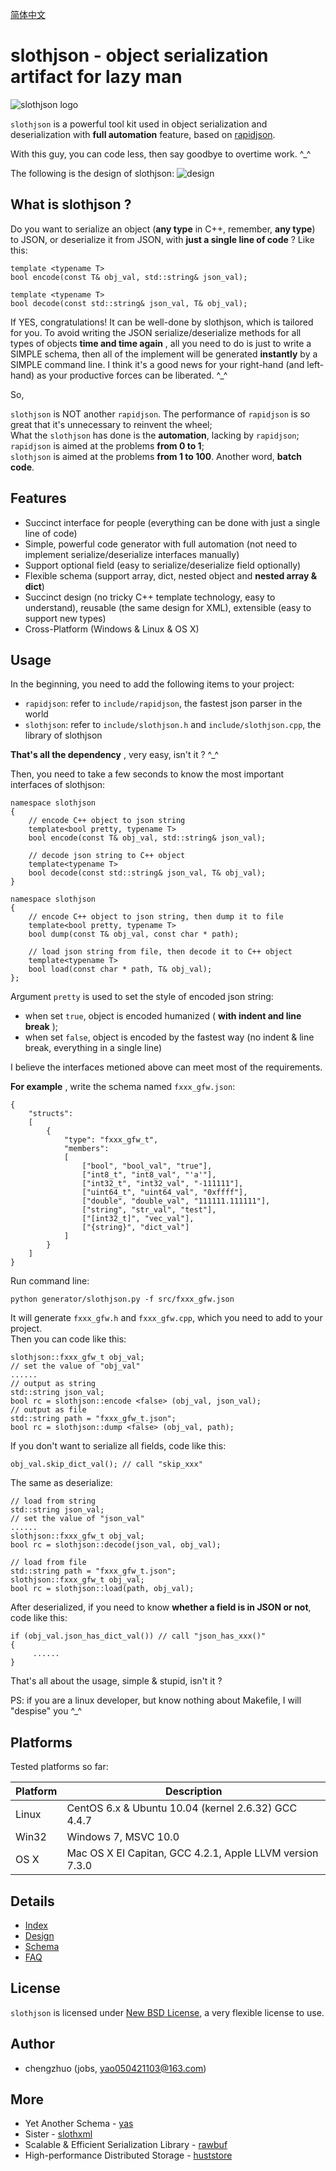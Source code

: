 [简体中文](README_ZH.md)

# slothjson - object serialization artifact for lazy man #
![slothjson logo](res/logo.png)

`slothjson` is a powerful tool kit used in object serialization and deserialization with **full automation** feature, based on [rapidjson](https://github.com/miloyip/rapidjson). 

With this guy, you can code less, then say goodbye to overtime work. ^_^

The following is the design of slothjson: 
![design](res/design.png)

## What is slothjson ? ##

Do you want to serialize an object (**any type** in C++, remember, **any type**) to JSON, or deserialize it from JSON, with **just a single line of code** ? Like this:  

    template <typename T>
    bool encode(const T& obj_val, std::string& json_val);
    
    template <typename T>
    bool decode(const std::string& json_val, T& obj_val);

If YES, congratulations! It can be well-done by slothjson, which is tailored for you. To avoid writing the JSON serialize/deserialize methods for all types of objects **time and time again** , all you need to do is just to write a SIMPLE schema, then all of the implement will be generated **instantly** by a SIMPLE command line. I think it's a good news for your right-hand (and left-hand) as your productive forces can be liberated. ^_^

So,
> 
`slothjson` is NOT another `rapidjson`. The performance of `rapidjson` is so great that it's unnecessary to reinvent the wheel;  
What the `slothjson` has done is the **automation**, lacking by `rapidjson`;  
`rapidjson` is aimed at the problems **from 0 to 1**;  
`slothjson` is aimed at the problems **from 1 to 100**. Another word, **batch code**.


## Features ##
* Succinct interface for people (everything can be done with just a single line of code)
* Simple, powerful code generator with full automation (not need to implement serialize/deserialize interfaces manually)
* Support optional field (easy to serialize/deserialize field optionally)
* Flexible schema (support array, dict, nested object and **nested array & dict**)
* Succinct design (no tricky C++ template technology, easy to understand), reusable (the same design for XML), extensible (easy to support new types)
* Cross-Platform (Windows & Linux & OS X)

## Usage ##

In the beginning, you need to add the following items to your project:

* `rapidjson`: refer to `include/rapidjson`, the fastest json parser in the world
* `slothjson`: refer to `include/slothjson.h` and `include/slothjson.cpp`, the library of slothjson

**That's all the dependency** , very easy, isn't it ? ^_^

Then, you need to take a few seconds to know the most important interfaces of slothjson: 

	namespace slothjson
	{
        // encode C++ object to json string
	    template<bool pretty, typename T>
	    bool encode(const T& obj_val, std::string& json_val);

        // decode json string to C++ object
	    template<typename T>
	    bool decode(const std::string& json_val, T& obj_val);
	}
	
	namespace slothjson
	{
        // encode C++ object to json string, then dump it to file
	    template<bool pretty, typename T>
	    bool dump(const T& obj_val, const char * path);

	    // load json string from file, then decode it to C++ object
	    template<typename T>
	    bool load(const char * path, T& obj_val);
	};

Argument `pretty` is used to set the style of encoded json string:

* when set `true`, object is encoded humanized ( **with indent and line break** );  
* when set `false`, object is encoded by the fastest way (no indent & line break, everything in a single line)

I believe the interfaces metioned above can meet most of the requirements.

**For example** , write the schema named `fxxx_gfw.json`:  

	{
	    "structs": 
	    [
	        {
	            "type": "fxxx_gfw_t",
	            "members": 
	            [
                    ["bool", "bool_val", "true"],
                    ["int8_t", "int8_val", "'a'"],
	                ["int32_t", "int32_val", "-111111"],
	                ["uint64_t", "uint64_val", "0xffff"],
	                ["double", "double_val", "111111.111111"],
	                ["string", "str_val", "test"],
	                ["[int32_t]", "vec_val"],
	                ["{string}", "dict_val"]
	            ]
	        }
	    ]
	}

Run command line:  

    python generator/slothjson.py -f src/fxxx_gfw.json

It will generate `fxxx_gfw.h` and `fxxx_gfw.cpp`, which you need to add to your project.  
Then you can code like this: 

    slothjson::fxxx_gfw_t obj_val;
    // set the value of "obj_val"
    ......
    // output as string
	std::string json_val;
	bool rc = slothjson::encode <false> (obj_val, json_val);
    // output as file
    std::string path = "fxxx_gfw_t.json";
    bool rc = slothjson::dump <false> (obj_val, path);

If you don't want to serialize all fields, code like this: 

    obj_val.skip_dict_val(); // call "skip_xxx"
The same as deserialize:

    // load from string
	std::string json_val;
    // set the value of "json_val"
    ......
    slothjson::fxxx_gfw_t obj_val;
	bool rc = slothjson::decode(json_val, obj_val);

    // load from file
	std::string path = "fxxx_gfw_t.json";
    slothjson::fxxx_gfw_t obj_val;
	bool rc = slothjson::load(path, obj_val);

After deserialized, if you need to know **whether a field is in JSON or not**, code like this:

    if (obj_val.json_has_dict_val()) // call "json_has_xxx()"
    {
         ......
    }

That's all about the usage, simple & stupid, isn't it ?  

PS: if you are a linux developer, but know nothing about Makefile, I will "despise" you ^_^

## Platforms ##

Tested platforms so far:

Platform | Description
---------|----------------------------------------------------------
Linux    | CentOS 6.x & Ubuntu 10.04 (kernel 2.6.32) GCC 4.4.7
Win32    | Windows 7, MSVC 10.0
OS X     | Mac OS X EI Capitan, GCC 4.2.1, Apple LLVM version 7.3.0

## Details ##
* [Index](doc/en/index.md)
* [Design](doc/en/design.md)
* [Schema](doc/en/schema.md)
* [FAQ](doc/en/FAQ.md)

## License ##

`slothjson` is licensed under [New BSD License](https://opensource.org/licenses/BSD-3-Clause), a very flexible license to use.

## Author ##

* chengzhuo (jobs, yao050421103@163.com)  

## More ##

- Yet Another Schema - [yas](https://github.com/jobs-github/yas)  
- Sister - [slothxml](https://github.com/jobs-github/slothxml)  
- Scalable & Efficient Serialization Library - [rawbuf](https://github.com/jobs-github/rawbuf)  
- High-performance Distributed Storage - [huststore](https://github.com/Qihoo360/huststore)  